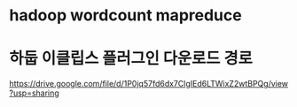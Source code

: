 # hadoop wordcount mapreduce

# 하둡 이클립스 플러그인 다운로드 경로
https://drive.google.com/file/d/1P0jq57fd6dx7ClgIEd6LTWixZ2wtBPQg/view?usp=sharing
